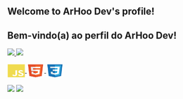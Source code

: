 ## Welcome to ArHoo Dev's profile!

## Bem-vindo(a) ao perfil do ArHoo Dev!

 <div>
   <a href="https://github.com/arhoo-dev">
   <img height="180em" src="https://github-readme-stats.vercel.app/api?username=arhoo-dev&show_icons=true&theme=dracula&include_all_commits=true&count_private=true"/>
   <img height="180em" src="https://github-readme-stats.vercel.app/api/top-langs/?username=arhoo-dev&layout=compact&langs_count=6&theme=dracula"/>
</div>
    
<div style="display: inline_block"><br>
  <img align="center" alt="Js" height="30" width="40" src="https://raw.githubusercontent.com/devicons/devicon/master/icons/javascript/javascript-plain.svg">
  <img align="center" alt="HTML" height="30" width="40" src="https://raw.githubusercontent.com/devicons/devicon/master/icons/html5/html5-original.svg">
  <img align="center" alt="CSS" height="30" width="40" src="https://raw.githubusercontent.com/devicons/devicon/master/icons/css3/css3-original.svg">
</div>
 
<br>
 
 
<div> 
  <a href = "mailto:adrielosorio@icloud.com"><img src="[https://img.shields.io/badge/Mail-lightblue?style=for-the-badge&logo=Mail&logoColor=light%20blue&labelColor=lightblue&color=lightblue]" target="_blank"></a>
  <a href="[https://www.linkedin.com/in/adriel-rudá-henrique-ogawa-osório-71979b90/]" target="_blank"><img src="https://img.shields.io/badge/-LinkedIn-%230077B5?style=for-the-badge&logo=linkedin&logoColor=white" target="_blank"></a>
</div>
